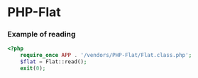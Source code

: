 PHP-Flat
===

### Example of reading

``` php
<?php
    require_once APP . '/vendors/PHP-Flat/Flat.class.php';
    $flat = Flat::read();
    exit(0);

```
